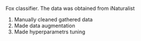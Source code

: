 Fox classifier. The data was obtained from iNaturalist

1) Manually cleaned gathered data
2) Made data augmentation
3) Made hyperparametrs tuning

